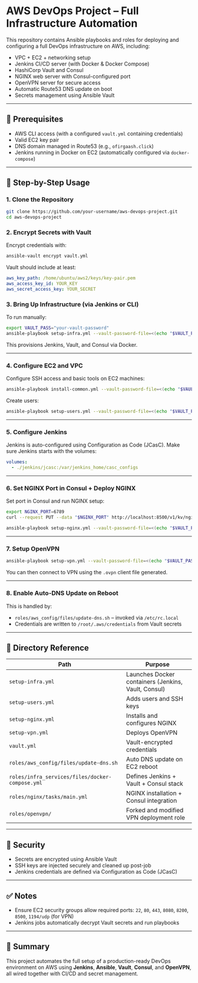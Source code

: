 # AWS DevOps Project – Full Infrastructure Automation

This repository contains Ansible playbooks and roles for deploying and configuring a full DevOps infrastructure on AWS, including:

- VPC + EC2 + networking setup
- Jenkins CI/CD server (with Docker & Docker Compose)
- HashiCorp Vault and Consul
- NGINX web server with Consul-configured port
- OpenVPN server for secure access
- Automatic Route53 DNS update on boot
- Secrets management using Ansible Vault

---

## 🔧 Prerequisites

- AWS CLI access (with a configured `vault.yml` containing credentials)
- Valid EC2 key pair
- DNS domain managed in Route53 (e.g., `ofirgaash.click`)
- Jenkins running in Docker on EC2 (automatically configured via `docker-compose`)

---

## 🚀 Step-by-Step Usage

### 1. Clone the Repository

```bash
git clone https://github.com/your-username/aws-devops-project.git
cd aws-devops-project
```

### 2. Encrypt Secrets with Vault

Encrypt credentials with:

```bash
ansible-vault encrypt vault.yml
```

Vault should include at least:

```yaml
aws_key_path: /home/ubuntu/aws2/keys/key-pair.pem
aws_access_key_id: YOUR_KEY
aws_secret_access_key: YOUR_SECRET
```

### 3. Bring Up Infrastructure (via Jenkins or CLI)

To run manually:

```bash
export VAULT_PASS="your-vault-password"
ansible-playbook setup-infra.yml --vault-password-file=<(echo "$VAULT_PASS")
```

This provisions Jenkins, Vault, and Consul via Docker.

---

### 4. Configure EC2 and VPC

Configure SSH access and basic tools on EC2 machines:

```bash
ansible-playbook install-common.yml --vault-password-file=<(echo "$VAULT_PASS")
```

Create users:

```bash
ansible-playbook setup-users.yml --vault-password-file=<(echo "$VAULT_PASS")
```

---

### 5. Configure Jenkins

Jenkins is auto-configured using Configuration as Code (JCasC).
Make sure Jenkins starts with the volumes:

```yaml
volumes:
  - ./jenkins/jcasc:/var/jenkins_home/casc_configs
```

---

### 6. Set NGINX Port in Consul + Deploy NGINX

Set port in Consul and run NGINX setup:

```bash
export NGINX_PORT=6789
curl --request PUT --data "$NGINX_PORT" http://localhost:8500/v1/kv/nginx_port

ansible-playbook setup-nginx.yml --vault-password-file=<(echo "$VAULT_PASS")
```

---

### 7. Setup OpenVPN

```bash
ansible-playbook setup-vpn.yml --vault-password-file=<(echo "$VAULT_PASS")
```

You can then connect to VPN using the `.ovpn` client file generated.

---

### 8. Enable Auto-DNS Update on Reboot

This is handled by:

- `roles/aws_config/files/update-dns.sh` – invoked via `/etc/rc.local`
- Credentials are written to `/root/.aws/credentials` from Vault secrets

---

## 📁 Directory Reference

| Path                                | Purpose |
|-------------------------------------|---------|
| `setup-infra.yml`                   | Launches Docker containers (Jenkins, Vault, Consul) |
| `setup-users.yml`                   | Adds users and SSH keys |
| `setup-nginx.yml`                   | Installs and configures NGINX |
| `setup-vpn.yml`                     | Deploys OpenVPN |
| `vault.yml`                         | Vault-encrypted credentials |
| `roles/aws_config/files/update-dns.sh` | Auto DNS update on EC2 reboot |
| `roles/infra_services/files/docker-compose.yml` | Defines Jenkins + Vault + Consul stack |
| `roles/nginx/tasks/main.yml`        | NGINX installation + Consul integration |
| `roles/openvpn/`                    | Forked and modified VPN deployment role |

---

## 🔐 Security

- Secrets are encrypted using Ansible Vault
- SSH keys are injected securely and cleaned up post-job
- Jenkins credentials are defined via Configuration as Code (JCasC)

---

## ✅ Notes

- Ensure EC2 security groups allow required ports: `22`, `80`, `443`, `8080`, `8200`, `8500`, `1194/udp` (for VPN)
- Jenkins jobs automatically decrypt Vault secrets and run playbooks

---

## 🧠 Summary

This project automates the full setup of a production-ready DevOps environment on AWS using **Jenkins**, **Ansible**, **Vault**, **Consul**, and **OpenVPN**, all wired together with CI/CD and secret management.
